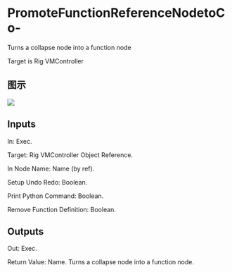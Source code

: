 # PromoteFunctionReferenceNodetoCo-

Turns a collapse node into a function node

Target is Rig VMController

## 图示

![]($-20221218-20430082.png)

## Inputs

In: Exec.

Target: Rig VMController Object Reference.

In Node Name: Name (by ref).

Setup Undo Redo: Boolean.

Print Python Command: Boolean.

Remove Function Definition: Boolean.  

## Outputs

Out: Exec.

Return Value: Name. Turns a collapse node into a function node.

